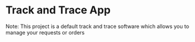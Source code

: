 # Track and Trace App

Note: This project is a default track and trace software which allows you to manage your requests or orders
